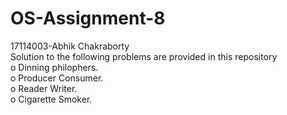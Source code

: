 # OS-Assignment-8
17114003-Abhik Chakraborty<br/>
Solution to the following problems are provided in this repository<br/>
o Dinning philophers.<br/>
o Producer Consumer.<br/>
o Reader Writer.<br/>
o Cigarette Smoker.<br/>

